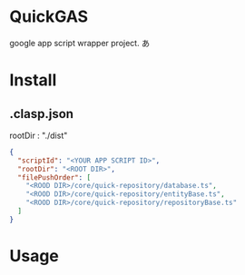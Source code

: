 # QuickGAS
google app script wrapper project.
あ

# Install

## .clasp.json

rootDir : "./dist"

```json
{
  "scriptId": "<YOUR APP SCRIPT ID>",
  "rootDir": "<ROOT DIR>",
  "filePushOrder": [
    "<ROOD DIR>/core/quick-repository/database.ts",
    "<ROOD DIR>/core/quick-repository/entityBase.ts",
    "<ROOD DIR>/core/quick-repository/repositoryBase.ts"
  ]
}
```

# Usage